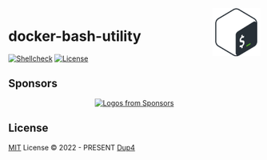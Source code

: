 <img align="right" width="96px" src="./assets/1200px-Bash_Logo_Colored.svg.png">

# docker-bash-utility

[![Shellcheck](https://github.com/Dup4/docker-bash-utility/actions/workflows/shellcheck.yml/badge.svg)](https://github.com/Dup4/docker-bash-utility/actions/workflows/shellcheck.yml)
[![License][license-image-mit]][license-link-mit]

## Sponsors

<p align="center">
  <a href="https://github.com/sponsors/Dup4">
    <img src='https://cdn.jsdelivr.net/gh/Dup4/static/sponsors-output/sponsors.svg' alt="Logos from Sponsors" />
  </a>
</p>

## License

[MIT](./LICENSE) License © 2022 - PRESENT [Dup4][dup4]

[dup4]: https://github.com/Dup4
[license-image-mit]: https://img.shields.io/badge/license-MIT-blue.svg?labelColor=333333
[license-link-mit]: https://mit-license.org/
